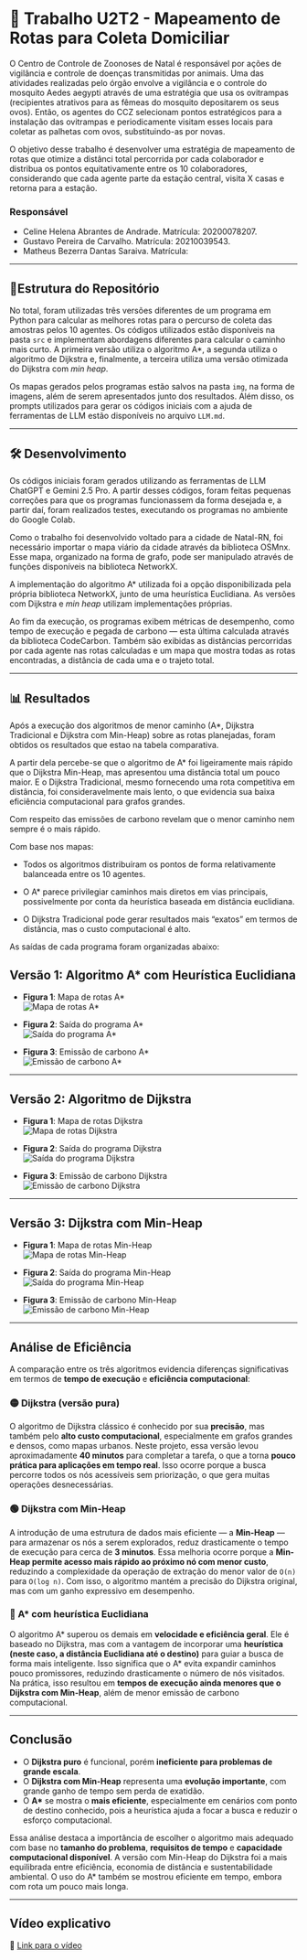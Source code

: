 # 🧭 Trabalho U2T2 - Mapeamento de Rotas para Coleta Domiciliar

O Centro de Controle de Zoonoses de Natal é responsável por ações de vigilância e controle de doenças transmitidas por animais. Uma das atividades realizadas pelo órgão envolve a vigilância e o controle do mosquito Aedes aegypti através de uma estratégia que usa os ovitrampas (recipientes atrativos para as fêmeas do mosquito depositarem os seus ovos). Então, os agentes do CCZ selecionam pontos estratégicos para a instalação das ovitrampas e periodicamente visitam esses locais para coletar as palhetas com ovos, substituindo-as por novas.

O objetivo desse trabalho é desenvolver uma estratégia de mapeamento de rotas que otimize a distânci total percorrida por cada colaborador e distribua os pontos equitativamente entre os 10 colaboradores, considerando que cada agente parte da estação central, visita X casas e retorna para a estação.

### Responsável
- Celine Helena Abrantes de Andrade.  Matrícula: 20200078207.
- Gustavo Pereira de Carvalho. Matrícula: 20210039543.
- Matheus Bezerra Dantas Saraiva. Matrícula:

---

## 📁Estrutura do Repositório

No total, foram utilizadas três versões diferentes de um programa em Python para calcular as melhores rotas para o percurso de coleta das amostras pelos 10 agentes. Os códigos utilizados estão disponíveis na pasta `src` e implementam abordagens diferentes para calcular o caminho mais curto. A primeira versão utiliza o algoritmo A*, a segunda utiliza o algoritmo de Dijkstra e, finalmente, a terceira utiliza uma versão otimizada do Dijkstra com *min heap*.

Os mapas gerados pelos programas estão salvos na pasta `img`, na forma de imagens, além de serem apresentados junto dos resultados. Além disso, os prompts utilizados para gerar os códigos iniciais com a ajuda de ferramentas de LLM estão disponíveis no arquivo `LLM.md`.

---
## 🛠️ Desenvolvimento 

Os códigos iniciais foram gerados utilizando as ferramentas de LLM ChatGPT e Gemini 2.5 Pro. A partir desses códigos, foram feitas pequenas correções para que os programas funcionassem da forma desejada e, a partir daí, foram realizados testes, executando os programas no ambiente do Google Colab.

Como o trabalho foi desenvolvido voltado para a cidade de Natal-RN, foi necessário importar o mapa viário da cidade através da biblioteca OSMnx. Esse mapa, organizado na forma de grafo, pode ser manipulado através de funções disponíveis na biblioteca NetworkX.

A implementação do algoritmo A* utilizada foi a opção disponibilizada pela própria biblioteca NetworkX, junto de uma heurística Euclidiana. As versões com Dijkstra e *min heap* utilizam implementações próprias.

Ao fim da execução, os programas exibem métricas de desempenho, como tempo de execução e pegada de carbono — esta última calculada através da biblioteca CodeCarbon. Também são exibidas as distâncias percorridas por cada agente nas rotas calculadas e um mapa que mostra todas as rotas encontradas, a distância de cada uma e o trajeto total.

---
## 📊 Resultados

Após a execução dos algoritmos de menor caminho (A*, Dijkstra Tradicional e Dijkstra com Min-Heap) sobre as rotas planejadas, foram obtidos os resultados que estao na tabela comparativa. 

A partir dela percebe-se que  o algoritmo de A* foi ligeiramente mais rápido que o Dijkstra Min-Heap, mas apresentou uma distância total um pouco maior. E o Dijkstra Tradicional, mesmo fornecendo uma rota competitiva em distância, foi consideravelmente mais lento, o que evidencia sua baixa eficiência computacional para grafos grandes.

Com respeito das emissões de carbono revelam que o menor caminho nem sempre é o mais rápido.

Com base nos mapas:

- Todos os algoritmos distribuíram os pontos de forma relativamente balanceada entre os 10 agentes.

- O A* parece privilegiar caminhos mais diretos em vias principais, possivelmente por conta da heurística baseada em distância euclidiana.

- O Dijkstra Tradicional pode gerar resultados mais “exatos” em termos de distância, mas o custo computacional é alto.

As saídas de cada programa foram organizadas abaixo:

## Versão 1: Algoritmo A* com Heurística Euclidiana

- **Figura 1**: Mapa de rotas A*  
  ![Mapa de rotas A*](img/Astar.png)

- **Figura 2**: Saída do programa A*  
  ![Saída do programa A*](img/saidaAstar.png)

- **Figura 3**: Emissão de carbono A*  
  ![Emissão de carbono A*](img/Co2Astar.png)

---

## Versão 2: Algoritmo de Dijkstra

- **Figura 1**: Mapa de rotas Dijkstra  
  ![Mapa de rotas Dijkstra](img/map_dijks.png)

- **Figura 2**: Saída do programa Dijkstra  
  ![Saída do programa Dijkstra](img/saida_dijk.png)

- **Figura 3**: Emissão de carbono Dijkstra  
  ![Emissão de carbono Dijkstra](img/Co2Dijkstra.png)

---

## Versão 3: Dijkstra com Min-Heap

- **Figura 1**: Mapa de rotas Min-Heap  
  ![Mapa de rotas Min-Heap](img/MinHeap.png)

- **Figura 2**: Saída do programa Min-Heap  
  ![Saída do programa Min-Heap](img/saidaMinHeap.png)

- **Figura 3**: Emissão de carbono Min-Heap  
  ![Emissão de carbono Min-Heap](img/Co2MinHeap.png)


---

## Análise de Eficiência

A comparação entre os três algoritmos evidencia diferenças significativas em termos de **tempo de execução** e **eficiência computacional**:

### 🟡 Dijkstra (versão pura)
O algoritmo de Dijkstra clássico é conhecido por sua **precisão**, mas também pelo **alto custo computacional**, especialmente em grafos grandes e densos, como mapas urbanos. Neste projeto, essa versão levou aproximadamente **40 minutos** para completar a tarefa, o que a torna **pouco prática para aplicações em tempo real**. Isso ocorre porque a busca percorre todos os nós acessíveis sem priorização, o que gera muitas operações desnecessárias.

### 🟢 Dijkstra com Min-Heap
A introdução de uma estrutura de dados mais eficiente — a **Min-Heap** — para armazenar os nós a serem explorados, reduz drasticamente o tempo de execução para cerca de **3 minutos**. Essa melhoria ocorre porque a **Min-Heap permite acesso mais rápido ao próximo nó com menor custo**, reduzindo a complexidade da operação de extração do menor valor de `O(n)` para `O(log n)`. Com isso, o algoritmo mantém a precisão do Dijkstra original, mas com um ganho expressivo em desempenho.

### 🔵 A* com heurística Euclidiana
O algoritmo A* superou os demais em **velocidade e eficiência geral**. Ele é baseado no Dijkstra, mas com a vantagem de incorporar uma **heurística (neste caso, a distância Euclidiana até o destino)** para guiar a busca de forma mais inteligente. Isso significa que o A* evita expandir caminhos pouco promissores, reduzindo drasticamente o número de nós visitados. Na prática, isso resultou em **tempos de execução ainda menores que o Dijkstra com Min-Heap**, além de menor emissão de carbono computacional.

---

## Conclusão

- O **Dijkstra puro** é funcional, porém **ineficiente para problemas de grande escala**.
- O **Dijkstra com Min-Heap** representa uma **evolução importante**, com grande ganho de tempo sem perda de exatidão.
- O **A\*** se mostra o **mais eficiente**, especialmente em cenários com ponto de destino conhecido, pois a heurística ajuda a focar a busca e reduzir o esforço computacional.

Essa análise destaca a importância de escolher o algoritmo mais adequado com base no **tamanho do problema**, **requisitos de tempo** e **capacidade computacional disponível**. A versão com Min-Heap do Dijkstra foi a mais equilibrada entre eficiência, economia de distância e sustentabilidade ambiental. O uso do A* também se mostrou eficiente em tempo, embora com rota um pouco mais longa.

---

## Vídeo explicativo
🎥 [Link para o vídeo](https://www.loom.com/share)
